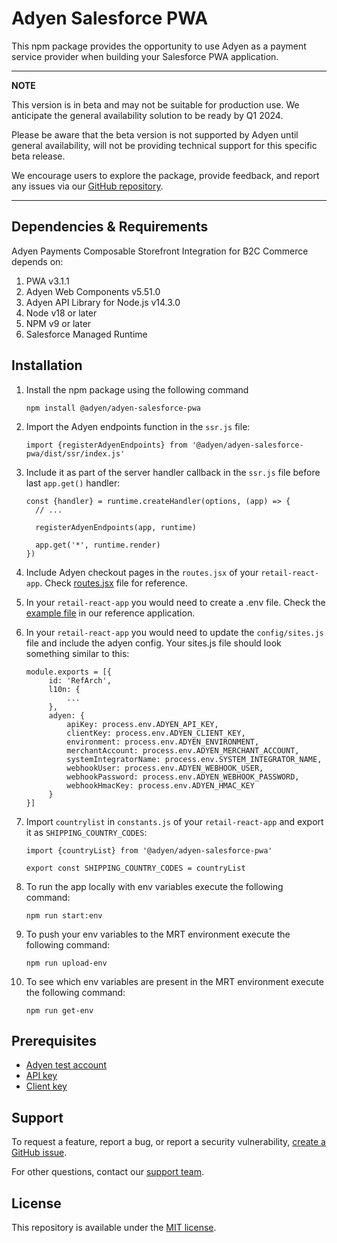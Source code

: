 # Adyen Salesforce PWA

This npm package provides the opportunity to use Adyen as a payment service provider when building your Salesforce PWA
application.

---
**NOTE**

This version is in beta and may not be suitable for production use.
We anticipate the general availability solution to be ready by Q1 2024.

Please be aware that the beta version is not supported by Adyen until general availability, will not be providing
technical support for this specific beta release.

We encourage users to explore the package, provide feedback, and report any issues via
our [GitHub repository](https://github.com/Adyen/adyen-salesforce-headless-commerce-pwa.git).

---

## Dependencies & Requirements

Adyen Payments Composable Storefront Integration for B2C Commerce depends on:

1. PWA v3.1.1
2. Adyen Web Components v5.51.0
3. Adyen API Library for Node.js v14.3.0
4. Node v18 or later
5. NPM v9 or later
6. Salesforce Managed Runtime

## Installation

1. Install the npm package using the following command
    ```shell
    npm install @adyen/adyen-salesforce-pwa
    ```
2. Import the Adyen endpoints function in the `ssr.js` file:
    ```ecmascript 6
    import {registerAdyenEndpoints} from '@adyen/adyen-salesforce-pwa/dist/ssr/index.js'
    ```
3. Include it as part of the server handler callback in the `ssr.js` file before last `app.get()` handler:

    ```ecmascript 6
    const {handler} = runtime.createHandler(options, (app) => {
      // ...
   
      registerAdyenEndpoints(app, runtime)
   
      app.get('*', runtime.render)
    })
    ```
4. Include Adyen checkout pages in the `routes.jsx` of your `retail-react-app`.
   Check [routes.jsx](../adyen-retail-react-app/overrides/app/routes.jsx) file for reference.

5. In your `retail-react-app` you would need to create a .env file. Check
   the [example file](../adyen-retail-react-app/.env.example) in our reference application.

6. In your `retail-react-app` you would need to update the `config/sites.js` file and include the adyen config.
   Your sites.js file should look something similar to this:
   ```ecmascript 5
   module.exports = [{
        id: 'RefArch',
        l10n: {
            ...
        },
        adyen: {
            apiKey: process.env.ADYEN_API_KEY,
            clientKey: process.env.ADYEN_CLIENT_KEY,
            environment: process.env.ADYEN_ENVIRONMENT,
            merchantAccount: process.env.ADYEN_MERCHANT_ACCOUNT,
            systemIntegratorName: process.env.SYSTEM_INTEGRATOR_NAME,
            webhookUser: process.env.ADYEN_WEBHOOK_USER,
            webhookPassword: process.env.ADYEN_WEBHOOK_PASSWORD,
            webhookHmacKey: process.env.ADYEN_HMAC_KEY
        }
   }]
   ```

7. Import `countrylist` in `constants.js` of your `retail-react-app` and export it as `SHIPPING_COUNTRY_CODES`:

    ```ecmascript 6
   import {countryList} from '@adyen/adyen-salesforce-pwa'

   export const SHIPPING_COUNTRY_CODES = countryList
    ```
8. To run the app locally with env variables execute the following command:
    ```shell
    npm run start:env
    ```
9. To push your env variables to the MRT environment execute the following command:
    ```shell
    npm run upload-env
    ```
10. To see which env variables are present in the MRT environment execute the following command:
    ```shell
    npm run get-env   
    ```

## Prerequisites

* [Adyen test account](https://www.adyen.com/signup)
* [API key](https://docs.adyen.com/development-resources/how-to-get-the-api-key)
* [Client key](https://docs.adyen.com/development-resources/client-side-authentication#get-your-client-key)

## Support

To request a feature, report a bug, or report a security
vulnerability, [create a GitHub issue](https://github.com/Adyen/adyen-salesforce-headless-commerce-pwa/issues/new/choose).

For other questions, contact our [support team](https://www.adyen.help).

## License

This repository is available under the [MIT license](LICENSE).
